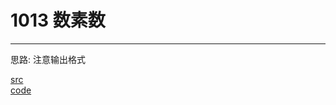 # 1013 数素数

---

思路:
注意输出格式

[src](https://pintia.cn/problem-sets/994805260223102976/problems/994805309963354112) <br>
[code](code/1013.c) <br>

